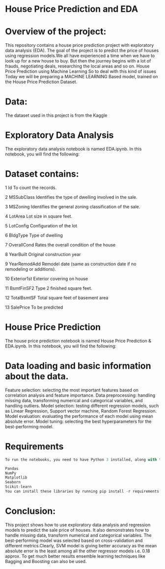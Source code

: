 # House Price Prediction and EDA
# Overview of the project:
This repository contains a house price prediction project with exploratory data analysis (EDA). The goal of the project is to predict the price of houses using regression models.We all have experienced a time when we have to look up for a new house to buy. But then the journey begins with a lot of frauds, negotiating deals, researching the local areas and so on.
House Price Prediction using Machine Learning So to deal with this kind of issues Today we will be preparing a MACHINE LEARNING Based model, trained on the House Price Prediction Dataset.

# Data:

The dataset used in this project is from the Kaggle 

# Exploratory Data Analysis
The exploratory data analysis notebook is named EDA.ipynb. In this notebook, you will find the following:

# Dataset contains:

1 Id To count the records.

2 MSSubClass Identifies the type of dwelling involved in the sale.

3 MSZoning Identifies the general zoning classification of the sale.

4 LotArea Lot size in square feet.

5 LotConfig Configuration of the lot

6 BldgType Type of dwelling

7 OverallCond Rates the overall condition of the house

8 YearBuilt Original construction year

9 YearRemodAdd Remodel date (same as construction date if no remodeling or additions).

10 Exterior1st Exterior covering on house

11 BsmtFinSF2 Type 2 finished square feet.

12 TotalBsmtSF Total square feet of basement area

13 SalePrice To be predicted


# House Price Prediction
The house price prediction notebook is named House Price Prediction & EDA.ipynb. In this notebook, you will find the following:
# Data loading and basic information about the data.

Feature selection: selecting the most important features based on correlation analysis and feature importance.
Data preprocessing: handling missing data, transforming numerical and categorical variables, and handling outliers.
Model selection: testing different regression models, such as Linear Regression, Support vector machine, Random Forest Regression.
Model evaluation: evaluating the performance of each model using mean absolute error.
Model tuning: selecting the best hyperparameters for the best-performing model.
# Requirements
```python
To run the notebooks, you need to have Python 3 installed, along with the following libraries:

Pandas
NumPy
Matplotlib
Seaborn
Scikit-learn
You can install these libraries by running pip install -r requirements.txt in your terminal.
```

# Conclusion:

This project shows how to use exploratory data analysis and regression models to predict the sale price of houses. It also demonstrates how to handle missing data, transform numerical and categorical variables. The best-performing model was selected based on cross-validation and different metrics.Clearly, SVM model is giving better accuracy as the mean absolute error is the least among all the other regressor models i.e. 0.18 approx. To get much better results ensemble learning techniques like Bagging and Boosting can also be used.
